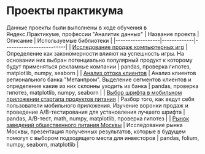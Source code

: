 # Проекты практикума
Данные проекты были выполнены в ходе обучения в Яндекс.Практикуме, профессии "Аналитик данных" 
| Название проекта | Описание    | Используемые библиотеки |
|------------------|-------------|-------------------------|
| [Исследование продаж компьютерных игр](https://github.com/HacmeHa/Practicum_projects/blob/main/Исследование%20продаж%20компьютерных%20игр/Исследование%20продаж%20компьютерных%20игр.ipynb)  | Определение как закономерности влияют на успешность игры. На основании них выбран потенциально популярный продукт к которому будут применяться рекламные компании | pandas, проверка гипотез, matplotlib, numpy, seaborn  |
| [Анализ оттока клиентов](https://github.com/HacmeHa/Practicum_projects/blob/main/Анализ%20оттока%20клиентов%20регионального%20банка/Анализ%20оттока%20клиентов%20регионального%20банка.ipynb)  | Анализ клиентов регионального банка "Метанпром". Выделение сегментов клиентов и определение какие из них склонны уходить из банка  | pandas, проверка гипотез, matplotlib, numpy, seaborn  |
| [Выбор шрифта в мобильном приложении стартапа продуктов питания](https://github.com/HacmeHa/Practicum_projects/blob/main/Выбор%20шрифта%20в%20мобильном%20приложении%20стартапа%20продуктов%20питания/Выбор%20шрифта%20в%20мобильном%20приложении%20стартапа%20продуктов%20питания.ipynb) | Разбор того, как ведут себя пользователи мобильного приложения. Изучение воронки продаж и проведение A/B-тестирования для установления лучшего шрифта | pandas, A/B-тест, math, numpy, matplotlib, проверка гипотез  |
| [Рынок заведений общественного питания Москвы](https://github.com/HacmeHa/Practicum_projects/blob/main/Рынок%20заведений%20общественного%20питания%20Москвы/Рынок%20заведений%20общественного%20питания%20Москвы%20.ipynb) | Исследование рынка Москвы,  презентация полученных результатов, которые в будущем помогут с выбором подходящего места для инвесторов | pandas, folium, numpy, seaborn, matplotlib |
